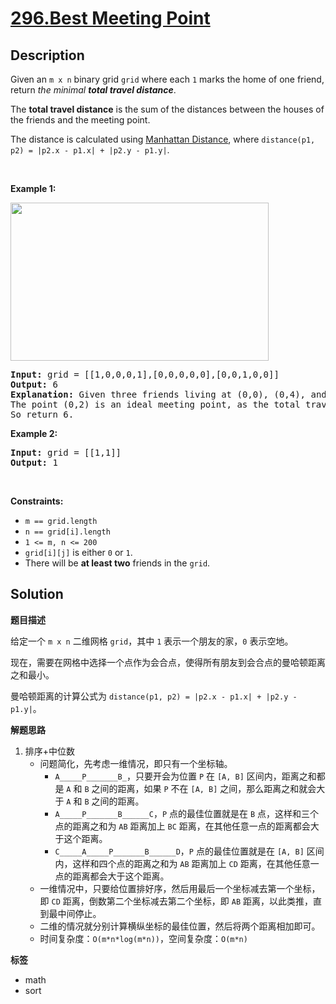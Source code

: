# [296.Best Meeting Point](https://leetcode.com/problems/best-meeting-point/description/)

## Description

<p>Given an <code>m x n</code> binary grid <code>grid</code> where each <code>1</code> marks the home of one friend, return <em>the minimal <strong>total travel distance</strong></em>.</p>

<p>The <strong>total travel distance</strong> is the sum of the distances between the houses of the friends and the meeting point.</p>

<p>The distance is calculated using <a href="http://en.wikipedia.org/wiki/Taxicab_geometry" target="_blank">Manhattan Distance</a>, where <code>distance(p1, p2) = |p2.x - p1.x| + |p2.y - p1.y|</code>.</p>

<p>&nbsp;</p>
<p><strong class="example">Example 1:</strong></p>
<img alt="" src="https://fastly.jsdelivr.net/gh/doocs/leetcode@main/solution/0200-0299/0296.Best%20Meeting%20Point/images/meetingpoint-grid.jpg" style="width: 413px; height: 253px;" />
<pre>
<strong>Input:</strong> grid = [[1,0,0,0,1],[0,0,0,0,0],[0,0,1,0,0]]
<strong>Output:</strong> 6
<strong>Explanation:</strong> Given three friends living at (0,0), (0,4), and (2,2).
The point (0,2) is an ideal meeting point, as the total travel distance of 2 + 2 + 2 = 6 is minimal.
So return 6.
</pre>

<p><strong class="example">Example 2:</strong></p>

<pre>
<strong>Input:</strong> grid = [[1,1]]
<strong>Output:</strong> 1
</pre>

<p>&nbsp;</p>
<p><strong>Constraints:</strong></p>

<ul>
  <li><code>m == grid.length</code></li>
  <li><code>n == grid[i].length</code></li>
  <li><code>1 &lt;= m, n &lt;= 200</code></li>
  <li><code>grid[i][j]</code> is either <code>0</code> or <code>1</code>.</li>
  <li>There will be <strong>at least two</strong> friends in the <code>grid</code>.</li>
</ul>

## Solution

**题目描述**

给定一个 `m x n` 二维网格 `grid`，其中 `1` 表示一个朋友的家，`0` 表示空地。

现在，需要在网格中选择一个点作为会合点，使得所有朋友到会合点的曼哈顿距离之和最小。

曼哈顿距离的计算公式为 `distance(p1, p2) = |p2.x - p1.x| + |p2.y - p1.y|`。

**解题思路**

1. 排序+中位数
   - 问题简化，先考虑一维情况，即只有一个坐标轴。
     - `A_____P_______B_`，只要开会为位置 `P` 在 `[A, B]` 区间内，距离之和都是 `A` 和 `B` 之间的距离，如果 `P` 不在 `[A, B]` 之间，那么距离之和就会大于 `A` 和 `B` 之间的距离。
     - `A_____P_______B______C`，`P` 点的最佳位置就是在 `B` 点，这样和三个点的距离之和为 `AB` 距离加上 `BC` 距离，在其他任意一点的距离都会大于这个距离。
     - `C_____A_____P_______B______D`，`P` 点的最佳位置就是在 `[A, B]` 区间内，这样和四个点的距离之和为 `AB` 距离加上 `CD` 距离，在其他任意一点的距离都会大于这个距离。
   - 一维情况中，只要给位置排好序，然后用最后一个坐标减去第一个坐标，即 `CD` 距离，倒数第二个坐标减去第二个坐标，即 `AB` 距离，以此类推，直到最中间停止。
   - 二维的情况就分别计算横纵坐标的最佳位置，然后将两个距离相加即可。
   - 时间复杂度：`O(m*n*log(m*n))`，空间复杂度：`O(m*n)`

**标签**

- math
- sort
